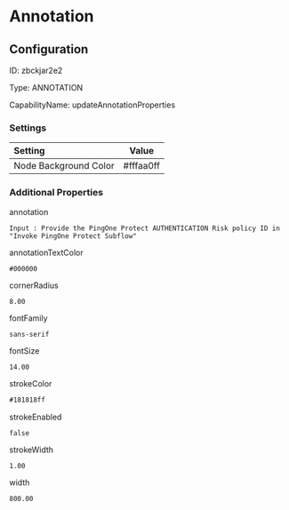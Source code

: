 # Annotation
## Configuration
ID:  zbckjar2e2

Type: ANNOTATION 

CapabilityName: updateAnnotationProperties

### Settings
| Setting | Value  |
| :------------------------ | ---------------------------------------- |
| Node Background Color | #fffaa0ff | 






### Additional Properties
annotation
```string 
Input : Provide the PingOne Protect AUTHENTICATION Risk policy ID in "Invoke PingOne Protect Subflow"
```


annotationTextColor
```html 
#000000
```


cornerRadius
```float64 
8.00
```


fontFamily
```string 
sans-serif
```


fontSize
```float64 
14.00
```


strokeColor
```html 
#181818ff
```


strokeEnabled
```bool 
false
```


strokeWidth
```float64 
1.00
```


width
```float64 
800.00
```




